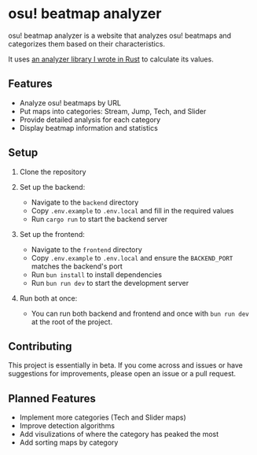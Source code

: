 # osu! beatmap analyzer

osu! beatmap analyzer is a website that analyzes osu! beatmaps and categorizes them based on their characteristics.

It uses [an analyzer library I wrote in Rust](https://github.com/yorunoken/osu-map-analyzer-lib) to calculate its values.

## Features

- Analyze osu! beatmaps by URL
- Put maps into categories: Stream, Jump, Tech, and Slider
- Provide detailed analysis for each category
- Display beatmap information and statistics

## Setup

1. Clone the repository

2. Set up the backend:
   - Navigate to the `backend` directory
   - Copy `.env.example` to `.env.local` and fill in the required values
   - Run `cargo run` to start the backend server

3. Set up the frontend:
   - Navigate to the `frontend` directory
   - Copy `.env.example` to `.env.local` and ensure the `BACKEND_PORT` matches the backend's port
   - Run `bun install` to install dependencies
   - Run `bun run dev` to start the development server

4. Run both at once:
    - You can run both backend and frontend and once with `bun run dev` at the root of the project.

## Contributing

This project is essentially in beta. If you come across and issues or have suggestions for improvements,
please open an issue or a pull request.

## Planned Features

- Implement more categories (Tech and Slider maps)
- Improve detection algorithms
- Add visulizations of where the category has peaked the most
- Add sorting maps by category
